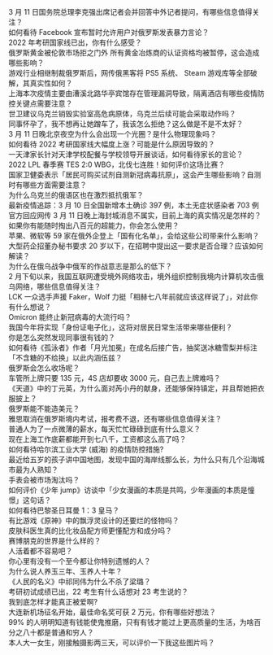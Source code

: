 3 月 11 日国务院总理李克强出席记者会并回答中外记者提问，有哪些信息值得关注？  
如何看待 Facebook 宣布暂时允许用户对俄罗斯发表暴力言论？  
2022 年考研国家线已出，你有什么感受？  
俄罗斯黄金被伦敦市场拒之门外 所有黄金冶炼商的认证资格均被暂停，这会造成哪些影响？  
游戏行业相继制裁俄罗斯后，网传俄黑客将 PS5 系统、 Steam 游戏库等全部破解，其真实性如何？  
上海本次疫情主要由漕溪北路华亭宾馆存在管理漏洞导致，隔离酒店有哪些疫情防控关键点需要注意？  
世卫建议乌克兰销毁实验室高危病原体，乌克兰后续可能会采取动作吗？  
同事怀孕了，我不想再让她蹭车了，我该怎么拒绝？这么做是不是不太好？  
3 月 11 日晚北京夜空为什么会出现一个光圈？是什么物理现象吗？  
如何看待 2022 考研国家线大幅度上涨？可能是什么原因导致的？  
一天津家长针对天津学校配餐与学校领导开展谈话，如何看待家长的言论？  
2022 LPL 春季赛 TES 2:0 WBG，北伐七连胜！如何评价这场比赛？  
国家卫健委表示「居民可购买试剂自测新冠病毒抗原」，这会产生哪些影响？自测时有哪些方面需要注意？  
为什么乌克兰的俄语区也在激烈抵抗俄军？  
最新疫情追踪：3 月 10 日全国新增本土确诊 397 例，本土无症状感染者 703 例  
官方回应网传 3 月 11 日晚上海封城消息不属实，目前上海的真实情况是怎样的？  
如果你有能随时掏出八百元的超能力，你会怎么使用？  
苹果、微软等 59 家在俄外企登上「国有化名单」，会给这些公司带来什么影响？  
大型药企招董办秘书要求 20 岁以下，在招聘中提出这一要求是否合理？应该如何解读？  
为什么在俄乌战争中俄军的作战意志是那么的低下？  
2 月下旬以来，我国互联网遭受境外网络攻击，境外组织控制我境内计算机攻击俄乌网络，哪些信息值得关注？  
LCK 一众选手声援 Faker，Wolf 力挺「相赫七八年前就应该这样说了」，对此你有什么想说？  
Omicron 能终止新冠病毒的大流行吗？  
我国今年将实现「身份证电子化」，这将对居民日常生活带来哪些便利？  
你是怎么突然发现同事很有钱的？  
如何看待《孤泳者》作者「月光加冕」在成名后接广告，抽奖送冰糖雪梨并标注「不含糖的不给换」以此内涵伍兹？  
俄罗斯会怎么收场呢？  
车管所上牌只要 135 元，4S 店却要收 3000 元，自己去上牌难吗？  
《天道》中的丁元英，为什么面对芮小丹的献身，还能够保持镇定，并且帮她把衣服披上？  
俄罗斯能不能造美元？  
雅思取消在俄罗斯境内考试，报考费不退，还有哪些信息值得关注？  
普通人为了一点微薄的薪水，每天忙忙碌碌到底有什么意义？  
现在上海工作底薪都能开到七八千，工资都这么高了吗？  
如何看待哈尔滨工业大学 (威海) 的疫情防控措施?  
最近给五岁的孩子讲中国地图，发现中国的海岸线那么长，为什么只有几个沿海城市最为人熟知？  
手表会被市场淘汰吗？  
如何评价《少年 jump》访谈中「少女漫画的本质是共鸣，少年漫画的本质是憧憬」这句话？  
如何看待巴黎圣日耳曼 1：3 皇马？  
有比游戏《原神》中的飘浮灵设计的还要烂的怪物吗？  
皮肤科医生真的比化妆品配方师更懂配方和成分吗？  
赛博朋克的世界是什么样的？  
人活着都不容易吧？  
你心里有没有一个至今都让你特别遗憾的人？  
为什么说人养玉三年、玉养人十年？  
《人民的名义》中祁同伟为什么不杀了梁璐？  
考研初试成绩已出，22 考生有什么话想对 23 考生说的？  
我到底怎样才能真正被爱啊?  
大连新机场征名开始，最佳命名奖可获 2 万元，你有哪些好想法？  
99% 的人明明知道有钱能使鬼推磨，只有有钱才能过上更高质量的生活，为啥百分之八十都是普通和穷人？  
本人大一女生，刚接触摄影两三天，可以评价一下我这些图片吗？  

